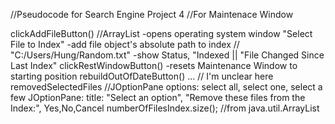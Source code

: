 //Pseudocode for Search Engine Project 4
//For Maintenace Window

clickAddFileButton() //ArrayList
	-opens operating system window "Select File to Index"
	-add file object's absolute path to index // "C:/Users/Hung/Random.txt"
	-show Status, "Indexed || "File Changed Since Last Index"
clickRestWindowButton()
	-resets Maintenance Window to starting position
rebuildOutOfDateButton()
	... // I'm unclear here
removedSelectedFiles //JOptionPane
	options: select all, select one, select a few
	JOptionPane: title: "Select an option", "Remove these files from the Index:", Yes,No,Cancel
numberOfFilesIndex.size(); //from java.util.ArrayList
